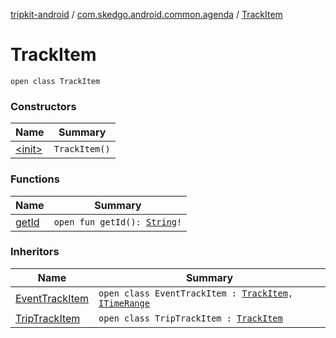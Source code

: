 [tripkit-android](../../index.md) / [com.skedgo.android.common.agenda](../index.md) / [TrackItem](./index.md)

# TrackItem

`open class TrackItem`

### Constructors

| Name | Summary |
|---|---|
| [&lt;init&gt;](-init-.md) | `TrackItem()` |

### Functions

| Name | Summary |
|---|---|
| [getId](get-id.md) | `open fun getId(): `[`String`](https://kotlinlang.org/api/latest/jvm/stdlib/kotlin/-string/index.html)`!` |

### Inheritors

| Name | Summary |
|---|---|
| [EventTrackItem](../-event-track-item/index.md) | `open class EventTrackItem : `[`TrackItem`](./index.md)`, `[`ITimeRange`](../../com.skedgo.android.common.model/-i-time-range/index.md) |
| [TripTrackItem](../-trip-track-item/index.md) | `open class TripTrackItem : `[`TrackItem`](./index.md) |
